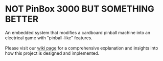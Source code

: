 # NOT PinBox 3000 BUT SOMETHING BETTER
An embedded system that modifies a cardboard pinball machine into an electrical game with "pinball-like" features. <br><br>
Please visit our [wiki page](https://github.com/Jabaay/Pinball-Game/wiki/Final_Report_Rev) for a comprehensive explanation and insights into how this project is designed and implemented.


